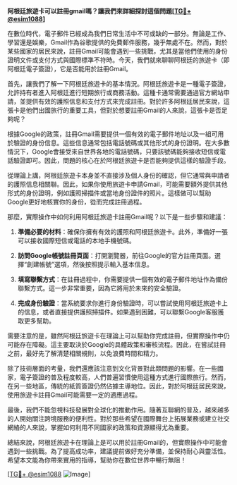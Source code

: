 **阿根廷旅遊卡可以註冊gmail嗎？讓我們來詳細探討這個問題[[TG💪+ @esim1088](https://t.me/s/esim1088)]**

在數位時代，電子郵件已經成為我們日常生活中不可或缺的一部分。無論是工作、學習還是娛樂，Gmail作為谷歌提供的免費郵件服務，幾乎無處不在。然而，對於某些國家的居民來說，註冊Gmail可能會遇到一些挑戰，尤其是當他們使用的身份證明文件或支付方式與國際標準不符時。今天，我們就來聊聊阿根廷的旅遊卡（即阿根廷電子簽證），它是否能用於註冊Gmail。

首先，讓我們了解一下阿根廷旅遊卡的基本情況。阿根廷旅遊卡是一種電子簽證，允許持有者進入阿根廷進行短期旅行或商務活動。這種卡通常需要通過官方網站申請，並提供有效的護照信息和支付方式來完成註冊。對於許多阿根廷居民來說，這張卡是他們出國旅行的重要工具，但對於想要註冊Gmail的人來說，這張卡是否足夠呢？

根據Google的政策，註冊Gmail需要提供一個有效的電子郵件地址以及一組可用於驗證的身份信息。這些信息通常包括電話號碼或其他形式的身份證明。在大多數情況下，Google會接受來自世界各地的電話號碼，只要該號碼能夠接收短信或電話驗證即可。因此，問題的核心在於阿根廷旅遊卡是否能夠提供這樣的驗證手段。

從理論上講，阿根廷旅遊卡本身並不直接涉及個人身份的確認，但它通常與申請者的護照信息相關聯。因此，如果你使用旅遊卡申請Gmail，可能需要額外提供其他形式的身份證明，例如護照掃描件或當地身份證件的照片。這樣做可以幫助Google更好地核實你的身份，從而完成註冊過程。

那麼，實際操作中如何利用阿根廷旅遊卡註冊Gmail呢？以下是一些步驟和建議：

1. **準備必要的材料**：確保你擁有有效的護照和阿根廷旅遊卡。此外，準備好一張可以接收國際短信或電話的本地手機號碼。

2. **訪問Google帳號註冊頁面**：打開瀏覽器，前往Google的官方註冊頁面。選擇“創建帳號”選項，然後按照提示輸入基本信息。

3. **填寫聯繫方式**：在註冊過程中，你需要提供一個有效的電子郵件地址作為備份聯繫方式。這一步非常重要，因為它將用於未來的安全驗證。

4. **完成身份驗證**：當系統要求你進行身份驗證時，可以嘗試使用阿根廷旅遊卡上的信息，或者直接提供護照掃描件。如果遇到困難，可以聯繫Google客服獲取更多幫助。

需要注意的是，雖然阿根廷旅遊卡在理論上可以幫助你完成註冊，但實際操作中仍可能存在障礙。這主要取決於Google的具體政策和審核流程。因此，在嘗試註冊之前，最好先了解清楚相關規則，以免浪費時間和精力。

除了技術層面的考量，我們還應該注意到文化背景對此類問題的影響。在一些國家，電子簽證的普及程度較高，人們普遍習慣使用這種方式進行國際旅行。然而，在另一些地區，傳統的紙質簽證仍然佔據主導地位。因此，對於阿根廷居民來說，使用旅遊卡註冊Gmail可能需要一定的適應過程。

最後，我們不能忽視科技發展對全球化的推動作用。隨著互聯網的普及，越來越多的人開始關注跨境服務的便利性。對於那些希望在國際舞台上拓展業務或建立社交網絡的人來說，掌握如何利用不同國家的政策和資源顯得尤為重要。

總結來說，阿根廷旅遊卡在理論上是可以用於註冊Gmail的，但實際操作中可能會遇到一些挑戰。為了提高成功率，建議提前做好充分準備，並保持耐心與靈活性。希望本文能為你帶來實用的指導，幫助你在數位世界中暢行無阻！

[[TG💪+ @esim1088](https://t.me/s/esim1088) ![Image](https://i.postimg.cc/4NQfJmqS/Snipaste-2025-05-13-00-14-12.png)]